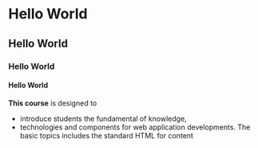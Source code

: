 # Hello World
## Hello World
### Hello World
#### Hello World

**This course** is designed to 
- introduce students the fundamental of knowledge, 
- technologies and components for web application developments. The basic topics includes the standard HTML for content
